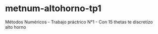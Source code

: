 metnum-altohorno-tp1
====================

Métodos Numéricos - Trabajo práctrico N°1 - Con 15 thetas te discretizo alto horno 
